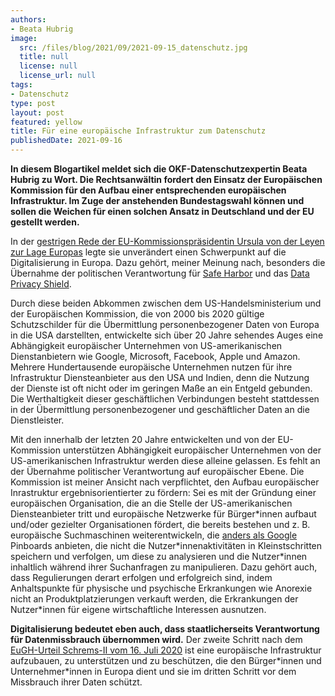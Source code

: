 ```yaml
---
authors:
- Beata Hubrig
image:
  src: /files/blog/2021/09/2021-09-15_datenschutz.jpg
  title: null
  license: null
  license_url: null
tags:
- Datenschutz
type: post
layout: post
featured: yellow
title: Für eine europäische Infrastruktur zum Datenschutz
publishedDate: 2021-09-16
---
```


**In diesem Blogartikel meldet sich die OKF-Datenschutzexpertin Beata Hubrig zu Wort. 
Die Rechtsanwältin fordert den Einsatz der Europäischen Kommission für den Aufbau einer entsprechenden europäischen Infrastruktur. 
Im Zuge der anstehenden Bundestagswahl können und sollen die Weichen für einen solchen Ansatz in Deutschland und der EU gestellt werden.**

In der [gestrigen Rede der EU-Kommissionspräsidentin Ursula von der Leyen zur Lage Europas](https://ec.europa.eu/info/strategy/strategic-planning/state-union-addresses/state-union-2021_de) legte sie unverändert einen Schwerpunkt auf die Digitalisierung in Europa. 
Dazu gehört, meiner Meinung nach, besonders die Übernahme der politischen Verantwortung für [Safe Harbor](https://ec.europa.eu/transparency/documents-register/detail?ref=COM(2013)846&lang=de) und das [Data Privacy Shield](https://ec.europa.eu/info/law/law-topic/data-protection/international-dimension-data-protection/eu-us-data-transfers_de).

Durch diese beiden Abkommen zwischen dem US-Handelsministerium und der Europäischen Kommission, die von 2000 bis 2020 gültige Schutzschilder für die Übermittlung personenbezogener Daten von Europa in die USA darstellten, entwickelte sich über 20 Jahre sehendes Auges eine Abhängigkeit europäischer Unternehmen von US-amerikanischen Dienstanbietern wie Google, Microsoft, Facebook, Apple und Amazon. 
Mehrere Hundertausende europäische Unternehmen nutzen für ihre Infrastruktur Diensteanbieter aus den USA und Indien, denn die Nutzung der Dienste ist oft nicht oder im geringen Maße an ein Entgeld gebunden. 
Die Werthaltigkeit dieser geschäftlichen Verbindungen besteht stattdessen in der Übermittlung personenbezogener und geschäftlicher Daten an die Dienstleister. 

Mit den innerhalb der letzten 20 Jahre entwickelten und von der EU-Kommission unterstützen Abhängigkeit europäischer Unternehmen von der US-amerikanischen Infrastruktur werden diese alleine gelassen. 
Es fehlt an der Übernahme politischer Verantwortung auf europäischer Ebene. 
Die Kommission ist meiner Ansicht nach verpflichtet, den Aufbau europäischer Inrastruktur ergebnisorientierter zu fördern: Sei es mit der Gründung einer europäischen Organisation, die an die Stelle der US-amerikanischen Diensteanbieter tritt und europäische Netzwerke für Bürger\*innen aufbaut und/oder gezielter Organisationen fördert, die bereits bestehen und z. B. europäische Suchmaschinen weiterentwickeln, die [anders als Google](https://www.verbraucherzentrale.de/wissen/digitale-welt/datenschutz/suchmaschinen-sicher-nutzen-11914) Pinboards anbieten, die nicht die Nutzer\*innenaktivitäten in Kleinstschritten speichern und verfolgen, um diese zu analysieren und die Nutzer\*innen inhaltlich während ihrer Suchanfragen zu manipulieren. 
Dazu gehört auch, dass Regulierungen derart erfolgen und erfolgreich sind, indem Anhaltspunkte für physische und psychische Erkrankungen wie Anorexie nicht an Produktplatzierungen verkauft werden, die Erkrankungen der Nutzer\*innen für eigene wirtschaftliche Interessen ausnutzen. 

**Digitalisierung bedeutet eben auch, dass staatlicherseits Verantwortung für Datenmissbrauch übernommen wird.** 
Der zweite Schritt nach dem [EuGH-Urteil Schrems-II vom 16. Juli 2020](https://www.bfdi.bund.de/SharedDocs/Downloads/DE/EU_UN/Kernaussagen-Schrems-II.pdf?__blob=publicationFile&v=4) ist eine europäische Infrastruktur aufzubauen, zu unterstützen und zu beschützen, die den Bürger\*innen und Unternehmer\*innen in Europa dient und sie im dritten Schritt vor dem Missbrauch ihrer Daten schützt.